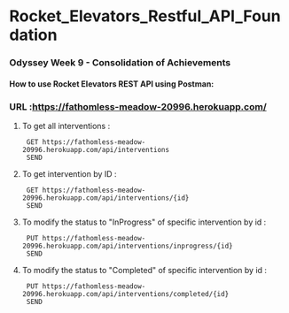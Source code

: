 # Rocket_Elevators_Restful_API_Foundation

### Odyssey Week 9 - Consolidation of Achievements

#### How to use Rocket Elevators REST API using Postman:  
### URL :https://fathomless-meadow-20996.herokuapp.com/  

1. To get all interventions : 

        GET https://fathomless-meadow-20996.herokuapp.com/api/interventions
        SEND
        
2. To get intervention by ID : 
 
        GET https://fathomless-meadow-20996.herokuapp.com/api/interventions/{id}
        SEND
        
3. To modify the status to "InProgress" of specific intervention by id : 
 
        PUT https://fathomless-meadow-20996.herokuapp.com/api/interventions/inprogress/{id}
        SEND
        
4. To modify the status to "Completed" of specific intervention by id : 
 
        PUT https://fathomless-meadow-20996.herokuapp.com/api/interventions/completed/{id}
        SEND
        

